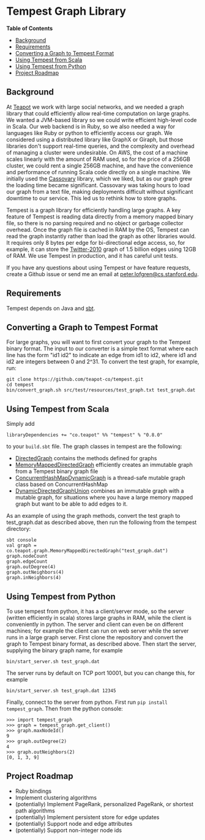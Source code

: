# Tempest Graph Library
<!-- START doctoc generated TOC please keep comment here to allow auto update -->
<!-- DON'T EDIT THIS SECTION, INSTEAD RE-RUN doctoc TO UPDATE -->
**Table of Contents**

- [Background](#background)
- [Requirements](#requirements)
- [Converting a Graph to Tempest Format](#converting-a-graph-to-tempest-format)
- [Using Tempest from Scala](#using-tempest-from-scala)
- [Using Tempest from Python](#using-tempest-from-python)
- [Project Roadmap](#project-roadmap)

<!-- END doctoc generated TOC please keep comment here to allow auto update -->

## Background
At [Teapot](http://teapot.co) we work with large social networks, and we needed a graph library that
could efficiently allow real-time computation on large graphs.  We wanted a JVM-based library so we
could write efficient high-level code in Scala.  Our web backend is in Ruby, so we also needed a way
for languages like Ruby or python to efficiently access our graph.  We considered using a
distributed library like GraphX or Giraph, but those libraries don't support real-time queries, and
the complexity and overhead of managing a cluster were undesirable.  On AWS, the cost of a machine
scales linearly with the amount of RAM used, so for the price of a 256GB cluster, we could rent a
single 256GB machine, and have the convenience and performance of running Scala code directly on a
single machine.  We initially used the [Cassovary](https://github.com/twitter/cassovary) library,
which we liked, but as our graph grew the loading time became significant.  Cassovary was taking
hours to load our graph from a text file, making deployments difficult without significant downtime
to our service.  This led us to rethink how to store graphs.

Tempest is a graph library for efficiently handling large graphs.  A key feature of Tempest is
reading data directly from a memory mapped binary file, so there is no parsing required and no
object or garbage collector overhead.  Once the graph file is cached in RAM by the OS, Tempest can 
read the graph instantly rather than load the graph as other libraries would.  
It requires only 8 bytes per edge for bi-directional edge access, so, for example, it can store the
[Twitter-2010](http://law.di.unimi.it/webdata/twitter-2010/) graph of 1.5 billion edges using 
12GB of RAM.  We use Tempest in production, and it has careful unit tests.

If you have any questions about using Tempest or have feature requests, create a Github issue or 
send me an email at <peter.lofgren@cs.stanford.edu>.

## Requirements
Tempest depends on Java and [sbt](http://www.scala-sbt.org/download.html).

## Converting a Graph to Tempest Format
For large graphs, you will want to first convert your graph to the Tempest binary format.  The 
input to our converter is a simple text format where each line has the form "id1 id2" to 
indicate an edge from id1 to id2, where id1 and id2 are integers between 0 and 2^31.  To convert 
the test graph, for example, run:
```
git clone https://github.com/teapot-co/tempest.git
cd tempest
bin/convert_graph.sh src/test/resources/test_graph.txt test_graph.dat
```

## Using Tempest from Scala 
Simply add
```
libraryDependencies += "co.teapot" %% "tempest" % "0.8.0"
```
to your `build.sbt` file.  The graph classes in tempest are the following:

- [DirectedGraph](http://teapot-co.github.io/tempest/scaladoc/#co.teapot.graph.DirectedGraph)
  contains the methods defined for graphs
- [MemoryMappedDirectedGraph](http://teapot-co.github.io/tempest/scaladoc/#co.teapot.graph.MemoryMappedDirectedGraph)
  efficiently creates an immutable graph from a Tempest binary graph file
- [ConcurrentHashMapDynamicGraph](http://teapot-co.github.io/tempest/scaladoc/#co.teapot.graph.ConcurrentHashMapDynamicGraph)
  is a thread-safe mutable graph class based on ConcurrentHashMap
- [DynamicDirectedGraphUnion](http://teapot-co.github.io/tempest/scaladoc/#co.teapot.graph.DynamicDirectedGraphUnion)
  combines an immutable graph with a mutable graph, for situations where you have a large 
  memory mapped graph but want to be able to add edges to it.
    
As an example of using the graph methods, convert the test graph to test_graph.dat as described 
above, then run the following from the tempest directory:
```
sbt console
val graph = co.teapot.graph.MemoryMappedDirectedGraph("test_graph.dat")
graph.nodeCount
graph.edgeCount
graph.outDegree(4)
graph.outNeighbors(4)
graph.inNeighbors(4)
```

## Using Tempest from Python
To use tempest from python, it has a client/server mode, so the server (written efficiently in scala)
stores large graphs in RAM, while the client is conveniently in python.  The server and client can even
be on different machines; for example the client can run on web server while the server runs in a large
graph server. First clone the repository and convert the graph to Tempest binary format, as described
 above.  Then start the server, supplying the binary graph name, for example
```
bin/start_server.sh test_graph.dat 
```
The server runs by default on TCP port 10001, but you can change this, for example
```
bin/start_server.sh test_graph.dat 12345
```

Finally,  connect to the server from python.  First run `pip install tempest_graph`.  Then
from the python console:
```
>>> import tempest_graph
>>> graph = tempest_graph.get_client()
>>> graph.maxNodeId()
9
>>> graph.outDegree(2)
4
>>> graph.outNeighbors(2)
[0, 1, 3, 9]
```

## Project Roadmap
- Ruby bindings
- Implement clustering algorithms
- (potentially) Implement PageRank, personalized PageRank, or shortest path algorithms
- (potentially) Implement persistent store for edge updates
- (potentially) Support node and edge attributes
- (potentially) Support non-integer node ids
